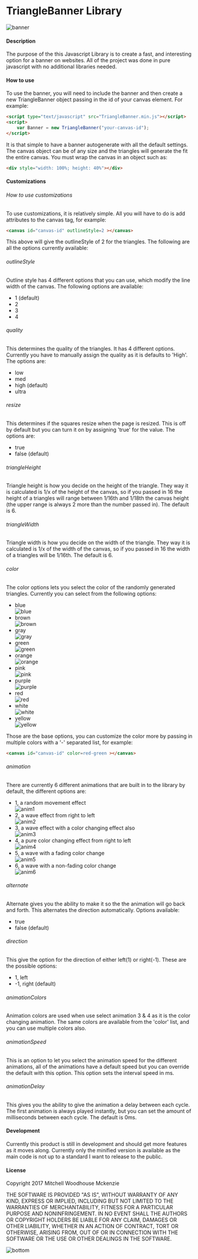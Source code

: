 # TriangleBanner Library
![banner](https://cloud.githubusercontent.com/assets/8935913/25468181/3ba2296e-2ad1-11e7-8df9-3850ad1a7fca.png)
#### Description
The purpose of the this Javascript Library is to create a fast, and interesting option for a banner on websites. All of the project was done in pure javascript with no additional libraries needed.

#### How to use
To use the banner, you will need to include the banner and then create a new TriangleBanner object passing in the id of your canvas element. For example:

```HTML
<script type="text/javascript" src="TriangleBanner.min.js"></script>
<script>
	var Banner = new TriangleBanner("your-canvas-id");
</script>
```
It is that simple to have a banner autogenerate with all the default settings. The canvas object can be of any size and the triangles will generate the fit the entire canvas. You must wrap the canvas in an object such as:
```HTML 
<div style="width: 100%; height: 40%"></div>
```

#### Customizations
###### How to use customizations
To use customizations, it is relatively simple. All you will have to do is add attributes to the canvas tag, for example:
```HTML
<canvas id="canvas-id" outlineStyle=2 ></canvas>
```
This above will give the outlineStyle of 2 for the triangles. The following are all the options currently available:

###### outlineStyle
Outline style has 4 different options that you can use, which modify the line width of the canvas. The following options are available:
- 1 (default)
- 2 
- 3
- 4

###### quality
This determines the quality of the triangles. It has 4 different options. Currently you have to manually assign the quality as it is defaults to 'High'. The options are:
- low
- med
- high (default)
- ultra

###### resize
This determines if the squares resize when the page is resized. This is off by default but you can turn it on by assigning 'true' for the value. The options are:
- true
- false (default)

###### triangleHeight
Triangle height is how you decide on the height of the triangle. They way it is calculated is 1/x of the height of the canvas, so if you passed in 16 the height of a triangles will range between 1/16th and 1/18th the canvas height (the upper range is always 2 more than the number passed in). The default is 6.

###### triangleWidth
Triangle width is how you decide on the width of the triangle. They way it is calculated is 1/x of the width of the canvas, so if you passed in 16 the width of a triangles will be 1/16th. The default is 6.

###### color
The color options lets you select the color of the randomly generated triangles. Currently you can select from the following options:
- blue <br/>
![blue](https://cloud.githubusercontent.com/assets/8935913/25468077/541a2240-2ad0-11e7-9d33-e9806489dfe7.png)
- brown <br/>
![brown](https://cloud.githubusercontent.com/assets/8935913/25468178/3b9dafce-2ad1-11e7-9edd-957478486a7f.png)
- gray <br/>
![gray](https://cloud.githubusercontent.com/assets/8935913/25468174/3b8e06a0-2ad1-11e7-84be-39e67c1f903f.png)
- green <br/>
![green](https://cloud.githubusercontent.com/assets/8935913/25468177/3b8eca18-2ad1-11e7-8512-cd1d7bd9d8e7.png)
- orange <br/>
![orange](https://cloud.githubusercontent.com/assets/8935913/25468175/3b8e400c-2ad1-11e7-8f5d-61843c19e275.png)
- pink <br/>
![pink](https://cloud.githubusercontent.com/assets/8935913/25468172/3b8c2a9c-2ad1-11e7-8631-9a680c7607a0.png)
- purple <br/>
![purple](https://cloud.githubusercontent.com/assets/8935913/25468173/3b8de8fa-2ad1-11e7-97d5-727878d2da46.png)
- red <br/>
![red](https://cloud.githubusercontent.com/assets/8935913/25468176/3b8e29b4-2ad1-11e7-99a7-68850d05ab15.png)
- white <br/>
![white](https://cloud.githubusercontent.com/assets/8935913/25468179/3b9eef7e-2ad1-11e7-97f5-52690e22c431.png)
- yellow <br/>
![yellow](https://cloud.githubusercontent.com/assets/8935913/25468180/3b9ef2b2-2ad1-11e7-8786-59da66ceb0be.png)

Those are the base options, you can customize the color more by passing in multiple colors with a '-' separated list, for example:
```HTML
<canvas id="canvas-id" color=red-green ></canvas> 
```
###### animation
There are currently 6 different animations that are built in to the library by default, the different options are:
- 1, a random movement effect <br />
![anim1](https://cloud.githubusercontent.com/assets/8935913/25506239/deea239c-2b62-11e7-8dcf-71e10452c282.gif)
- 2, a wave effect from right to left <br />
![anim2](https://cloud.githubusercontent.com/assets/8935913/25506238/dee6d840-2b62-11e7-8cdf-ab4320f36bf2.gif)
- 3, a wave effect with a color changing effect also <br/>
![anim3](https://cloud.githubusercontent.com/assets/8935913/25506232/ded44ebe-2b62-11e7-869b-945a311111cc.gif)
- 4, a pure color changing effect from right to left <br />
![anim4](https://cloud.githubusercontent.com/assets/8935913/25506234/dee2fd38-2b62-11e7-9bda-5ccfc36f9e2a.gif)
- 5, a wave with a fading color change <br />
![anim5](https://cloud.githubusercontent.com/assets/8935913/25506235/dee5b866-2b62-11e7-8c4c-b1f53f759628.gif)
- 6, a wave with a non-fading color change <br />
![anim6](https://cloud.githubusercontent.com/assets/8935913/25506237/dee5f9ca-2b62-11e7-9953-631feda7947c.gif)
    
###### alternate
Alternate gives you the ability to make it so the the animation will go back and forth. This alternates the direction automatically.
Options available:
- true
- false (default)

###### direction
This give the option for the direction of either left(1) or right(-1). These are the possible options:
- 1, left
- -1, right (default)
 
###### animationColors
Animation colors are used when use select animation 3 & 4 as it is the color changing animation. The same colors are available from the 'color' list, and you can use multiple colors also.

###### animationSpeed
This is an option to let you select the animation speed for the different animations, all of the animations have a default speed but
you can override the default with this option. This option sets the interval speed in ms.

###### animationDelay
This gives you the ability to give the animation a delay between each cycle. The first animation is always played instantly, but you can set the amount of milliseconds between each cycle. The default is 0ms.

#### Development
Currently this product is still in development and should get more features as it moves along. Currently only the minified version is available as the main code is not up to a standard I want to release to the public.

#### License
Copyright 2017 Mitchell Woodhouse Mckenzie

THE SOFTWARE IS PROVIDED "AS IS", WITHOUT WARRANTY OF ANY KIND, EXPRESS OR IMPLIED, INCLUDING BUT NOT LIMITED TO THE WARRANTIES OF MERCHANTABILITY, FITNESS FOR A PARTICULAR PURPOSE AND NONINFRINGEMENT. IN NO EVENT SHALL THE AUTHORS OR COPYRIGHT HOLDERS BE LIABLE FOR ANY CLAIM, DAMAGES OR OTHER LIABILITY, WHETHER IN AN ACTION OF CONTRACT, TORT OR OTHERWISE, ARISING FROM, OUT OF OR IN CONNECTION WITH THE SOFTWARE OR THE USE OR OTHER DEALINGS IN THE SOFTWARE.

![bottom](https://cloud.githubusercontent.com/assets/8935913/25506310/2e779840-2b63-11e7-85fd-5744689a3fb7.png)
